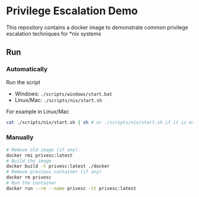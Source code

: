 # Privilege Escalation Demo

This repository contains a docker image to demonstrate common privilege escalation techniques for *nix systems

## Run

### Automatically

Run the script
- Windows: `./scripts/windows/start.bat`
- Linux/Mac: `./scripts/nix/start.sh`

For example in Linux/Mac
```bash
cat ./scripts/nix/start.sh | sh # or ./scripts/nix/start.sh if it is executable
```

### Manually

```bash
# Remove old image (if any)
docker rmi privesc:latest
# Build the image
docker build -t privesc:latest ./docker
# Remove previous container (if any)
docker rm privesc
# Run the container
docker run --rm --name privesc -it privesc:latest
```
